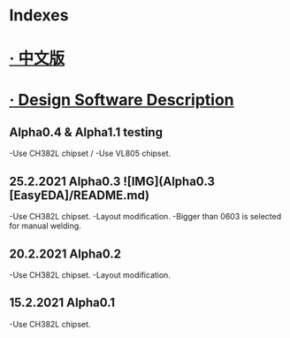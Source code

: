 # Indexes
# [· 中文版](READMEcn.md)

# [· Design Software Description](DSD.md)

Alpha0.4 & Alpha1.1 testing
---
-Use CH382L chipset / -Use VL805 chipset.

25.2.2021 Alpha0.3 ![IMG](Alpha0.3 [EasyEDA]/README.md)
---
-Use CH382L chipset.
-Layout modification.
-Bigger than 0603 is selected for manual welding.

20.2.2021 Alpha0.2
---
-Use CH382L chipset.
-Layout modification.

15.2.2021 Alpha0.1
---
-Use CH382L chipset.